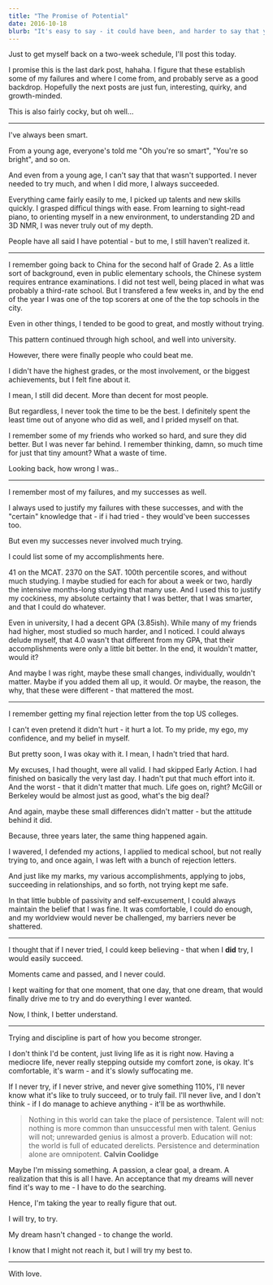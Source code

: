 ```yaml
---
title: "The Promise of Potential"
date: 2016-10-18
blurb: "It's easy to say - it could have been, and harder to say that you failed."
---
```


Just to get myself back on a two-week schedule, I'll post this today.

I promise this is the last dark post, hahaha. I figure that these establish some of my failures and where I come from, and probably serve as a good backdrop. Hopefully the next posts are just fun, interesting, quirky, and growth-minded.

This is also fairly cocky, but oh well...

---

I've always been smart.

From a young age, everyone's told me "Oh you're so smart", "You're so bright", and so on. 

And even from a young age, I can't say that that wasn't supported. I never needed to try much, and when I did more, I always succeeded.

Everything came fairly easily to me, I picked up talents and new skills quickly. I grasped difficul things with ease. From learning to sight-read piano, to orienting myself in a new environment, to understanding 2D and 3D NMR, I was never truly out of my depth. 

People have all said I have potential - but to me, I still haven't realized it. 

---

I remember going back to China for the second half of Grade 2. As a little sort of background, even in public elementary schools, the Chinese system requires entrance examinations. I did not test well, being placed in what was probably a third-rate school. But I transfered a few weeks in, and by the end of the year I was one of the top scorers at one of the the top schools in the city.

Even in other things, I tended to be good to great, and mostly without trying.

This pattern continued through high school, and well into university.

However, there were finally people who could beat me.

I didn't have the highest grades, or the most involvement, or the biggest achievements, but I felt fine about it.

I mean, I still did decent. More than decent for most people.

But regardless, I never took the time to be the best. I definitely spent the least time out of anyone who did as well, and I prided myself on that.

I remember some of my friends who worked so hard, and sure they did better. But I was never far behind. I remember thinking, damn, so much time for just that tiny amount? What a waste of time.

Looking back, how wrong I was..

---

I remember most of my failures, and my successes as well.

I always used to justify my failures with these successes, and with the "certain" knowledge that - if i had tried - they would've been successes too.

But even my successes never involved much trying.

I could list some of my accomplishments here.

41 on the MCAT. 2370 on the SAT. 100th percentile scores, and without much studying. I maybe studied for each for about a week or two, hardly the intensive months-long studying that many use. And I used this to justify my cockiness, my absolute certainty that I was better, that I was smarter, and that I could do whatever.

Even in university, I had a decent GPA (3.85ish). While many of my friends had higher, most studied so much harder, and I noticed. I could always delude myself, that 4.0 wasn't that different from my GPA, that their accomplishments were only a little bit better. In the end, it wouldn't matter, would it?

And maybe I was right, maybe these small changes, individually, wouldn't matter. Maybe if you added them all up, it would. Or maybe, the reason, the why, that these were different - that mattered the most. 

---

I remember getting my final rejection letter from the top US colleges.

I can't even pretend it didn't hurt - it hurt a lot. To my pride, my ego, my confidence, and my belief in myself.

But pretty soon, I was okay with it. I mean, I hadn't tried that hard.

My excuses, I had thought, were all valid. I had skipped Early Action. I had finished on basically the very last day. I hadn't put that much effort into it. And the worst - that it didn't matter that much. Life goes on, right? McGill or Berkeley would be almost just as good, what's the big deal?

And again, maybe these small differences didn't matter - but the attitude behind it did.

Because, three years later, the same thing happened again.

I wavered, I defended my actions, I applied to medical school, but not really trying to, and once again, I was left with a bunch of rejection letters.

And just like my marks, my various accomplishments, applying to jobs, succeeding in relationships, and so forth, not trying kept me safe.

In that little bubble of passivity and self-excusement, I could always maintain the belief that I was fine. It was comfortable, I could do enough, and my worldview would never be challenged, my barriers never be shattered. 

---

I thought that if I never tried, I could keep believing - that when I **did** try, I would easily succeed.

Moments came and passed, and I never could.

I kept waiting for that one moment, that one day, that one dream, that would finally drive me to try and do everything I ever wanted.

Now, I think, I better understand.

---

Trying and discipline is part of how you become stronger.

I don't think I'd be content, just living life as it is right now. Having a mediocre life, never really stepping outside my comfort zone, is okay. It's comfortable, it's warm - and it's slowly suffocating me.

If I never try, if I never strive, and never give something 110%, I'll never know what it's like to truly succeed, or to truly fail. I'll never live, and I don't think - if I do manage to achieve anything - it'll be as worthwhile.

> Nothing in this world can take the place of persistence. Talent will not: nothing is more common than unsuccessful men with talent. Genius will not; unrewarded genius is almost a proverb. Education will not: the world is full of educated derelicts. Persistence and determination alone are omnipotent.
> **Calvin Coolidge**

Maybe I'm missing something. A passion, a clear goal, a dream. A realization that this is all I have. An acceptance that my dreams will never find it's way to me - I have to do the searching.

Hence, I'm taking the year to really figure that out.

I will try, to try.

My dream hasn't changed - to change the world.

I know that I might not reach it, but I will try my best to.

---

With love.